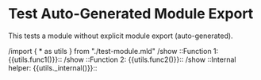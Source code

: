 # Test Auto-Generated Module Export

This tests a module without explicit module export (auto-generated).

/import { * as utils } from "./test-module.mld"
/show ::Function 1: {{utils.func1()}}::
/show ::Function 2: {{utils.func2()}}::
/show ::Internal helper: {{utils._internal()}}::